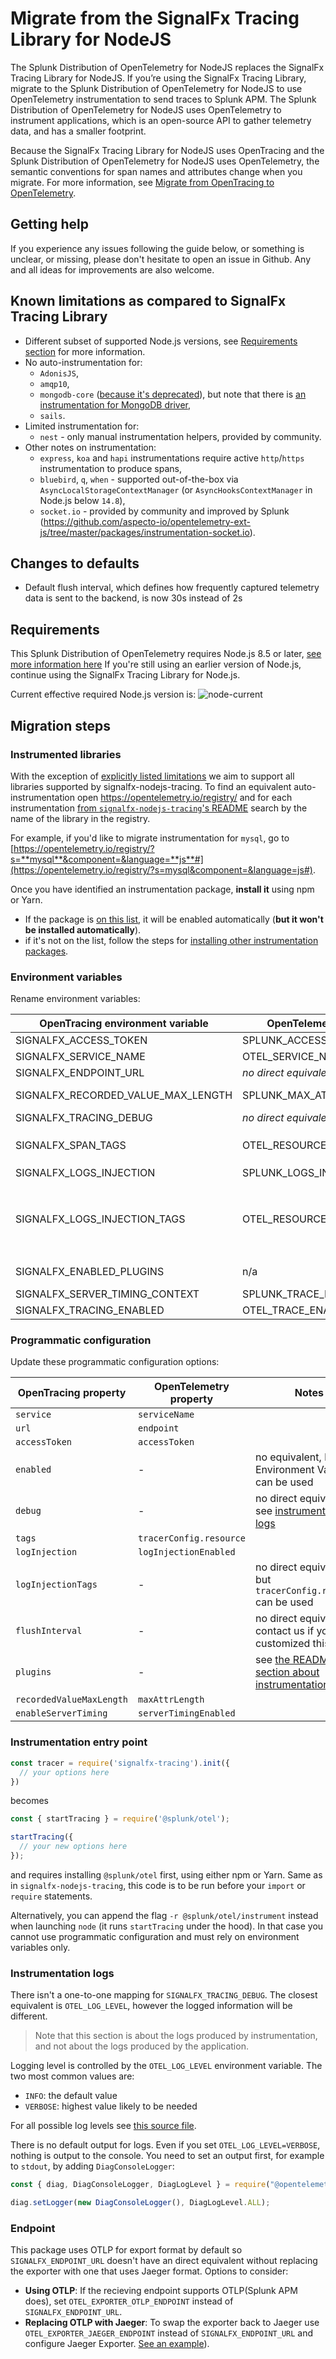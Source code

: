 # Migrate from the SignalFx Tracing Library for NodeJS

The Splunk Distribution of OpenTelemetry for NodeJS replaces the SignalFx Tracing
Library for NodeJS. If you’re using the SignalFx Tracing Library, migrate to
the Splunk Distribution of OpenTelemetry for NodeJS to use OpenTelemetry
instrumentation to send traces to Splunk APM. The Splunk Distribution of
OpenTelemetry for NodeJS uses OpenTelemetry to instrument applications, which is
an open-source API to gather telemetry data, and has a smaller footprint.

Because the SignalFx Tracing Library for NodeJS uses OpenTracing and the Splunk Distribution of OpenTelemetry for NodeJS
uses OpenTelemetry, the semantic conventions for span names and attributes change when you migrate. For more
information, see
[Migrate from OpenTracing to OpenTelemetry](https://docs.signalfx.com/en/latest/apm/apm-getting-started/apm-opentelemetry-collector.html#apm-opentelemetry-migration).

## Getting help

If you experience any issues following the guide below, or something is unclear, or missing, please don't hesitate to
open an issue in Github. Any and all ideas for improvements are also welcome.

<a name="known-limitations"></a>
## Known limitations as compared to SignalFx Tracing Library

- Different subset of supported Node.js versions, see [Requirements section](#requirements) for more information.
- No auto-instrumentation for:
  - `AdonisJS`,
  - `amqp10`,
  - `mongodb-core` ([because it's deprecated](https://github.com/mongodb-js/mongodb-core)), but note that there is
    [an instrumentation for MongoDB driver](https://opentelemetry.io/registry/?s=mongodb&component=&language=js#),
  - `sails`.
- Limited instrumentation for:
  - `nest` - only manual instrumentation helpers, provided by community.
- Other notes on instrumentation:
  - `express`, `koa` and `hapi` instrumentations require active `http`/`https` instrumentation to produce spans,
  - `bluebird`, `q`, `when` - supported out-of-the-box via `AsyncLocalStorageContextManager` (or `AsyncHooksContextManager` in Node.js below `14.8`),
  - `socket.io` - provided by community and improved by Splunk (<https://github.com/aspecto-io/opentelemetry-ext-js/tree/master/packages/instrumentation-socket.io>).

## Changes to defaults

- Default flush interval, which defines how frequently captured telemetry data is sent to the backend, is now 30s instead of 2s

## Requirements

This Splunk Distribution of OpenTelemetry requires Node.js 8.5 or later,
[see more information here](https://github.com/open-telemetry/opentelemetry-js#node-support)
If you're still using an earlier version of Node.js, continue using the SignalFx Tracing Library for Node.js.

Current effective required Node.js version is: ![node-current](https://img.shields.io/node/v/@splunk/otel?style=flat-square)

## Migration steps

### Instrumented libraries

With the exception of [explicitly listed limitations](#known-limitations) we aim to support all libraries supported by
signalfx-nodejs-tracing. To find an equivalent auto-instrumentation open <https://opentelemetry.io/registry/> and for
each instrumentation
[from `signalfx-nodejs-tracing`'s README](https://github.com/signalfx/signalfx-nodejs-tracing/#requirements-and-supported-software)
search by the name of the library in the registry.

For example, if you'd like to migrate instrumentation for `mysql`, go to
[https://opentelemetry.io/registry/?s=**mysql**&component=&language=**js**#](https://opentelemetry.io/registry/?s=mysql&component=&language=js#).

Once you have identified an instrumentation package, **install it** using npm or Yarn.

- If the package is [on this list](./README.md#default-instrumentation-packages-), it
  will be enabled automatically (**but it won't be installed automatically**).
- if it's not on the list, follow the steps for
  [installing other instrumentation packages](./README.md#custom-instrumentation-packages).

### Environment variables

Rename environment variables:

| OpenTracing environment variable   | OpenTelemetry environment variable   | notes |
| ---------------------------------- | ------------------------------------ | ----- |
| SIGNALFX_ACCESS_TOKEN              | SPLUNK_ACCESS_TOKEN                  | |
| SIGNALFX_SERVICE_NAME              | OTEL_SERVICE_NAME                    | |
| SIGNALFX_ENDPOINT_URL              | _no direct equivalent_               | see [the notes on endpoint](#endpoint) |
| SIGNALFX_RECORDED_VALUE_MAX_LENGTH | SPLUNK_MAX_ATTR_LENGTH               | currently not implemented. See [#2403](otel-issue-attr-limits) |
| SIGNALFX_TRACING_DEBUG             | _no direct equivalent_               | see [instrumentation logs](#instrumentation-logs) |
| SIGNALFX_SPAN_TAGS                 | OTEL_RESOURCE_ATTRIBUTES             | format needs to be changed to `key1=val1,key2=val2` |
| SIGNALFX_LOGS_INJECTION            | SPLUNK_LOGS_INJECTION                | |
| SIGNALFX_LOGS_INJECTION_TAGS       | OTEL_RESOURCE_ATTRIBUTES             | there's no direct equivalent, but values specified in `OTEL_RESOURCE_ATTRIBUTES` will also be used for logs injection |
| SIGNALFX_ENABLED_PLUGINS           | n/a                                  | see [the README section about instrumentations](./README.md#custom-instrumentation-packages) |
| SIGNALFX_SERVER_TIMING_CONTEXT     | SPLUNK_TRACE_RESPONSE_HEADER_ENABLED | |
| SIGNALFX_TRACING_ENABLED           | OTEL_TRACE_ENABLED                   | |

### Programmatic configuration

Update these programmatic configuration options:

| OpenTracing property     | OpenTelemetry property  | Notes |
| ------------------------ | ----------------------- | ----- |
| `service`                | `serviceName`           |       |
| `url`                    | `endpoint`              |       |
| `accessToken`            | `accessToken`           |       |
| `enabled`                | -                       | no equivalent, but Environment Variable can be used |
| `debug`                  | -                       | no direct equivalent, see [instrumentation logs](#instrumentation-logs) |
| `tags`                   | `tracerConfig.resource` | |
| `logInjection`           | `logInjectionEnabled`   | |
| `logInjectionTags`       | -                       | no direct equivalent, but `tracerConfig.resource` can be used |
| `flushInterval`          | -                       | no direct equivalent, contact us if you had customized this value |
| `plugins`                | -                       | see [the README section about instrumentations](./README.md#custom-instrumentation-packages) |
| `recordedValueMaxLength` | `maxAttrLength`         | |
| `enableServerTiming`     | `serverTimingEnabled`   | |

### Instrumentation entry point

```javascript
const tracer = require('signalfx-tracing').init({
  // your options here
})
```

becomes

```javascript
const { startTracing } = require('@splunk/otel');

startTracing({
  // your new options here
});
```

and requires installing `@splunk/otel` first, using either npm or Yarn. Same as in `signalfx-nodejs-tracing`, this code
is to be run before your `import` or `require` statements.

Alternatively, you can append the flag `-r @splunk/otel/instrument` instead when launching `node` (it runs
`startTracing` under the hood). In that case you cannot use programmatic configuration and must rely on environment
variables only.

### Instrumentation logs

There isn't a one-to-one mapping for `SIGNALFX_TRACING_DEBUG`. The closest equivalent is `OTEL_LOG_LEVEL`, however the
logged information will be different.

> Note that this section is about the logs produced by instrumentation, and not
about the logs produced by the application.

Logging level is controlled by the `OTEL_LOG_LEVEL` environment variable. The two most common values are:
- `INFO`: the default value
- `VERBOSE`: highest value likely to be needed

For all possible log levels see
[this source file](https://github.com/open-telemetry/opentelemetry-js-api/blob/main/src/diag/types.ts).

There is no default output for logs. Even if you set `OTEL_LOG_LEVEL=VERBOSE`, nothing is output to the console. You
need to set an output first, for example to `stdout`, by adding `DiagConsoleLogger`:

```js
const { diag, DiagConsoleLogger, DiagLogLevel } = require("@opentelemetry/api");

diag.setLogger(new DiagConsoleLogger(), DiagLogLevel.ALL);
```

### Endpoint

This package uses OTLP for export format by default so `SIGNALFX_ENDPOINT_URL` doesn't have an direct equivalent without replacing the exporter with one that uses Jaeger format. Options to consider:

- **Using OTLP**: If the recieving endpoint supports OTLP(Splunk APM does), set `OTEL_EXPORTER_OTLP_ENDPOINT` instead of `SIGNALFX_ENDPOINT_URL`.
- **Replacing OTLP with Jaeger**: To swap the exporter back to Jaeger use `OTEL_EXPORTER_JAEGER_ENDPOINT` instead of `SIGNALFX_ENDPOINT_URL` and configure Jaeger Exporter. [See an example](./examples/express)).

[otel-issue-attr-limits]: https://github.com/open-telemetry/opentelemetry-js/issues/2403
